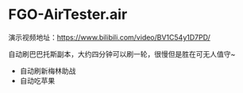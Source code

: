 # FGO-AirTester.air

演示视频地址：<https://www.bilibili.com/video/BV1C54y1D7PD/>

自动刷巴巴托斯副本，大约四分钟可以刷一轮，很慢但是胜在可无人值守~

- 自动刷新梅林助战
- 自动吃苹果
